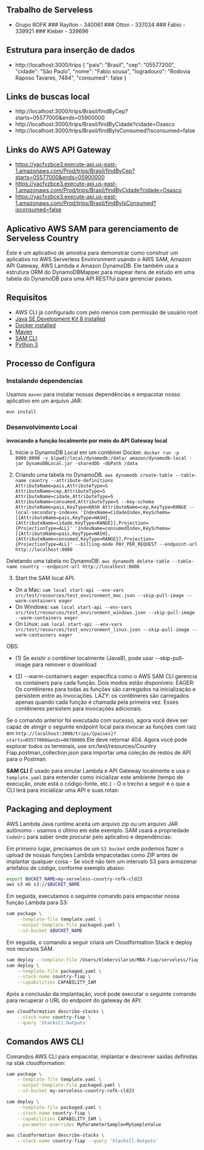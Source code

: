 ## Trabalho de Serveless
   * Grupo ROFK
    ### Raylton - 340061
    ### Otton - 337034
    ### Fabio - 339921
    ### Kleber - 339696 

## Estrutura para inserção de dados
   * http://localhost:3000/trips
    {
        "pais": "Brasil",
        "cep": "05577200",
        "cidade": "São Paulo",
        "nome": "Fabio sousa",
        "logradouro": "Rodovia Raposo Tavares, 7484",
        "consumed": false
    }

## Links de buscas local 
   * http://localhost:3000/trips/Brasil/findByCep?starts=05577000&ends=05900000
   * http://localhost:3000/trips/Brasil/findByCidade?cidade=Osasco
   * http://localhost:3000/trips/Brasil/findByIsConsumed?isconsumed=false

## Links do AWS API Gateway
   * https://yacfvzbce3.execute-api.us-east-1.amazonaws.com/Prod/trips/Brasil/findByCep?starts=05577000&ends=05900000
   * https://yacfvzbce3.execute-api.us-east-1.amazonaws.com/Prod/trips/Brasil/findByCidade?cidade=Osasco
   * https://yacfvzbce3.execute-api.us-east-1.amazonaws.com/Prod/trips/Brasil/findByIsConsumed?isconsumed=false

## Aplicativo AWS SAM para gerenciamento de Serveless Country

Este é um aplicativo de amostra para demonstrar como construir um aplicativo no AWS Serverless Envinronment usando o AWS SAM, Amazon API Gateway, AWS Lambda e Amazon DynamoDB.
Ele também usa a estrutura ORM do DynamoDBMapper para mapear itens de estudo em uma tabela do DynamoDB para uma API RESTful para gerenciar paises.


## Requisitos

* AWS CLI já configurado com pelo menos com permissão de usuário root
* [Java SE Development Kit 8 installed](http://www.oracle.com/technetwork/java/javase/downloads/jdk8-downloads-2133151.html)
* [Docker installed](https://www.docker.com/community-edition)
* [Maven](https://maven.apache.org/install.html)
* [SAM CLI](https://github.com/awslabs/aws-sam-cli)
* [Python 3](https://docs.python.org/3/)

## Processo de Configura

### Instalando dependencias

Usamos `maven` para instalar nossas dependências e empacotar nosso aplicativo em um arquivo JAR:

```bash
mvn install
```

### Desenvolvimento Local

**invocando a função localmente por meio do API Gateway local**

1. Inicie o DynamoDB Local em um contêiner Docker. `docker run -p 8000:8000 -v $(pwd)/local/dynamodb:/data/ amazon/dynamodb-local -jar DynamoDBLocal.jar -sharedDb -dbPath /data`

2. Criando uma tabela no DynamoDB. `aws dynamodb create-table --table-name country --attribute-definitions AttributeName=pais,AttributeType=S AttributeName=cep,AttributeType=S AttributeName=cidade,AttributeType=S AttributeName=consumed,AttributeType=S --key-schema AttributeName=pais,KeyType=HASH AttributeName=cep,KeyType=RANGE --local-secondary-indexes 'IndexName=CidadeIndex,KeySchema=[{AttributeName=pais,KeyType=HASH},{AttributeName=cidade,KeyType=RANGE}],Projection={ProjectionType=ALL}' 'IndexName=consumedIndex,KeySchema=[{AttributeName=pais,KeyType=HASH},{AttributeName=consumed,KeyType=RANGE}],Projection={ProjectionType=ALL}' --billing-mode PAY_PER_REQUEST --endpoint-url http://localhost:8000`

Deletando uma tabela no DynamoDB: `aws dynamodb delete-table --table-name country --endpoint-url http://localhost:8000`

3. Start the SAM local API.
 - On a Mac: `sam local start-api --env-vars src/test/resources/test_environment_mac.json --skip-pull-image --warm-containers eager`
 - On Windows: `sam local start-api --env-vars src/test/resources/test_environment_windows.json --skip-pull-image --warm-containers eager`
 - On Linux: `sam local start-api --env-vars src/test/resources/test_environment_linux.json --skip-pull-image --warm-containers eager`
 
 OBS:  
 
 - (1) Se existir o contêiner localmente (Java8), pode usar --skip-pull-image para remover o download

 - (2) --warm-containers eager: especifica como o AWS SAM CLI gerencia os containers para cada função.
       Dois modos estão disponíveis:
       EAGER: Os contêineres para todas as funções são carregados na inicialização e persistem entre as invocações.
       LAZY: os contêineres são carregados apenas quando cada função é chamada pela primeira vez. Esses contêineres persistem para invocações adicionais.


Se o comando anterior foi executado com sucesso, agora você deve ser capaz de atingir o seguinte endpoint local para invocar as funções com raiz em `http://localhost:3000/trips/{paises}?starts=05577000&ends=06700000`.Ele deve retornar 404. Agora você pode explorar todos os terminais, use src/test/resources/Country Fiap.postman_collection.json para importar uma coleção de restos de API para o Postman.



**SAM CLI** É usado para emular Lambda e API Gateway localmente e usa o `template.yaml` para
entender como inicializar este ambiente (tempo de execução, onde está o código-fonte, etc.) - O
o trecho a seguir é o que a CLI lerá para inicializar uma API e suas rotas:



## Packaging and deployment

AWS Lambda Java runtime aceita um arquivo zip ou um arquivo JAR autônomo - usamos o último em
este exemplo. SAM usará a propriedade `CodeUri` para saber onde procurar pelo aplicativo e
dependências:

Em primeiro lugar, precisamos de um `S3 bucket` onde podemos fazer o upload de nossas funções Lambda empacotadas como ZIP antes de implantar qualquer coisa - Se você não tem um intervalo S3 para armazenar artefatos de código, conforme exemplo abaixo:

```bash
export BUCKET_NAME=my-serveless-country-rofk-cld23
aws s3 mb s3://$BUCKET_NAME
```

Em seguida, executamos o seguinte comando para empacotar nossa função Lambda para S3:

```bash
sam package \
    --template-file template.yaml \
    --output-template-file packaged.yaml \
    --s3-bucket $BUCKET_NAME
```

Em seguida, o comando a seguir criará um Cloudformation Stack e deploy nos recursos SAM.
```bash
sam deploy --template-file /Users/klebervilarim/MBA-Fiap/serveless/fiap-country/packaged.yaml --stack-name country-fiap --capabilities CAPABILITY_IAM
sam deploy \
    --template-file packaged.yaml \
    --stack-name country-fiap \
    --capabilities CAPABILITY_IAM
```

Após a conclusão da implantação, você pode executar o seguinte comando para recuperar o URL do endpoint do gateway de API:

```bash
aws cloudformation describe-stacks \
    --stack-name country-fiap \
    --query 'Stacks[].Outputs'
```

## Comandos AWS CLI

Comandos AWS CLI para empacotar, implantar e descrever saídas definidas na stak cloudformation:

```bash
sam package \
    --template-file template.yaml \
    --output-template-file packaged.yaml \
    --s3-bucket my-serveless-country-rofk-cld23

sam deploy \
    --template-file packaged.yaml \
    --stack-name country-fiap \
    --capabilities CAPABILITY_IAM \
    --parameter-overrides MyParameterSample=MySampleValue

aws cloudformation describe-stacks \
    --stack-name country-fiap --query 'Stacks[].Outputs'
```

